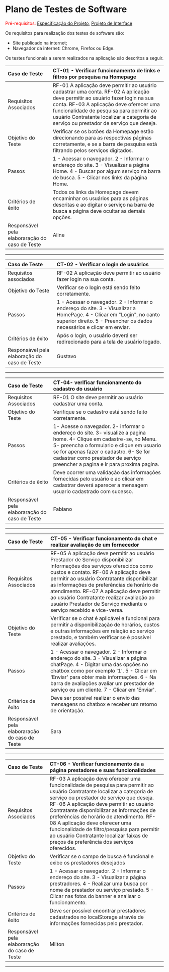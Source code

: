 # Plano de Testes de Software

<span style="color:red">Pré-requisitos: <a href="https://github.com/ICEI-PUC-Minas-PMV-ADS/pmv-ads-2024-1-e1-proj-web-t09-pmv-ads-2024-1-e1-projservicein/blob/1e5cfed5451a502245729c91651895bbf5721d1f/documentos/02-Especifica%C3%A7%C3%A3o%20do%20Projeto.md"> Especificação do Projeto</a></span>, <a href="https://github.com/ICEI-PUC-Minas-PMV-ADS/pmv-ads-2024-1-e1-proj-web-t09-pmv-ads-2024-1-e1-projservicein/blob/1e5cfed5451a502245729c91651895bbf5721d1f/documentos/04-Projeto%20de%20Interface.md"> Projeto de Interface</a>

Os requisitos para realização dos testes de software são:
<ul><li>Site publicado na internet;</li>
<li>Navegador da internet: Chrome, Firefox ou Edge.</li>
</ul>

Os testes funcionais a serem realizados na aplicação são descritos a seguir.

|Caso de Teste    | CT-01 - Verificar funcionamento de links e filtros por pesquisa na Homepage |
|:---|:---|
| Requisitos Associados | RF-01 A aplicação deve permitir ao usuário cadastrar uma conta. RF-02 A aplicação deve permitir ao usuário fazer login na sua conta. RF-03	A aplicação deve oferecer uma funcionalidade de pesquisa para permitir ao usuário Contratante localizar a categoria de serviço ou prestador de serviço que deseja.|
| Objetivo do Teste | Verificar se os botões da Homepage estão direcionando para as respectivas páginas corretamente, e se a barra de pesquisa está filtrando pelos serviços digitados.  |
| Passos |1 - Acessar o navegador. 2 - Informar o endereço do site. 3 - Visualizar a página Home. 4 - Buscar por algum serviço na barra de busca. 5 - Clicar nos links da página Home.
| Critérios de êxito | Todos os links da Homepage devem encaminhar os usuários para as páginas descritas e ao digitar o serviço na barra de busca a página deve ocultar as demais opções.  |
| Responsável pela elaboraração do caso de Teste | Aline |

<hr>

|Caso de Teste    | CT-02 - Verificar o login de usuários |
|:---|:---| 
| Requisitos associados | RF-02 A aplicação deve permitir ao usuário fazer login na sua conta.|
| Objetivo do Teste | Verificar se o login está sendo feito corretamente. |
| Passos |1 - Acessar o navegador.  2 - Informar o endereço do site. 3 - Visualizar a HomePage. 4 - Clicar em "Login", no canto superior direito. 5 - Preencher os dados necessários e clicar em enviar. |
| Critérios de êxito | Após o login, o usuário deverá ser redirecionado para a tela de usuário logado. |
|Responsável pela elaboração do caso de Teste | Gustavo |

<hr>

|Caso de Teste    | CT-04- verificar funcionamento do cadastro do usuário |
|:---|:---|
| Requisitos Associados | RF-01 O site deve permitir ao usuário cadastrar uma conta. |
| Objetivo do Teste | Verifique se o cadastro está sendo feito corretamente. |
| Passos | 1- Acesse o navegador. 2- informar o endereço do site. 3- visualize a pagina home. 4- Clique em cadastre-se, no Menu. 5- preencha o formulario e clique em usuario se for apenas fazer o cadastro. 6- Se for cadastrar como prestador de serviço preencher a pagina e ir para proxima pagina. |
| Critérios de êxito | Deve ocorrer uma validação das informações fornecidas pelo usuário e ao clicar em cadastrar deverá aparecer a mensagem usuario cadastrado com sucesso.  |
| Responsável pela elaboraração do caso de Teste | Fabiano|

<hr>

|Caso de Teste    | CT-05 - Verificar funcionamento do chat e realizar avaliação de um fornecedor |
|:---|:---|
| Requisitos Associados | RF-05  A aplicação deve permitir ao usuário Prestador de Serviço disponibilizar informações dos serviços oferecidos como custos e contato. RF-06	A aplicação deve permitir ao usuário Contratante disponibilizar as informações de preferências de horário de atendimento. RF-07 A aplicação deve permitir ao usuário Contratante realizar avaliação ao usuário Prestador de Serviço mediante o serviço recebido e vice-versa.|
| Objetivo do Teste | Verificar se o chat é aplicável e funcional para permitir a disponibilização de horários, custos e outras informações em relação ao serviço prestado, e também verificar se é possível realizar avaliações.  |
| Passos |1 - Acessar o navegador. 2 - Informar o endereço do site. 3 - Visualizar a página chatPage. 4 - Digitar uma das opções no chatbox como por exemplo '1'. 5 - Clicar em 'Enviar' para obter mais informações. 6 - Na barra de avaliações avaliar um prestador de serviço ou um cliente. 7 - Clicar em 'Enviar'.
| Critérios de êxito | Deve ser possível realizar o envio das mensagens no chatbox e receber um retorno de orientação.  |
| Responsável pela elaboraração do caso de Teste | Sara |

 <hr> 

|Caso de Teste    | CT-06 - Verificar funcionamento da a página prestadores e suas funcionalidades |
|:---|:---|
| Requisitos Associados | RF-03 A aplicação deve oferecer uma funcionalidade de pesquisa para permitir ao usuário Contratante localizar a categoria de serviço ou prestador de serviço que deseja. RF-06 A aplicação deve permitir ao usuário Contratante disponibilizar as informações de preferências de horário de atendimento. RF-08 A aplicação deve oferecer uma funcionalidade de filtro/pesquisa para permitir ao usuário Contratante localizar faixas de preços de preferência dos serviços oferecidos.|
| Objetivo do Teste | Verificar se o campo de busca é funcional e exibe os prestadores desejados  |
| Passos |1 - Acessar o navegador. 2 - Informar o endereço do site. 3 - Visualizar a página prestradores. 4 - Realizar uma busca por nome de prestador ou serviço prestado. 5 - Clicar nas fotos do banner e analisar o funcionamento.
| Critérios de êxito | Deve ser possível encontrar prestadores cadastrados no localStorage através de informações fornecidas pelo prestador. |
| Responsável pela elaboraração do caso de Teste | Milton |

 <hr> 

